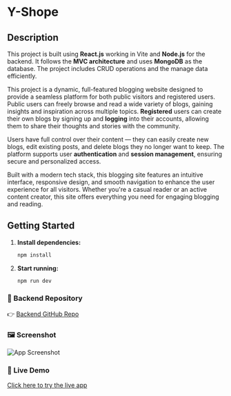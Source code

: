 #  Y-Shope

## Description
This project is built using **React.js** working in Vite and **Node.js** for the backend. It follows the **MVC architecture** and uses **MongoDB** as the database. The project includes CRUD operations and the manage data efficiently.

This project is a dynamic, full-featured blogging website designed to provide a seamless platform for both public visitors and registered users. Public users can freely browse and read a wide variety of blogs, gaining insights and inspiration across multiple topics. **Registered** users can create their own blogs by signing up and **logging** into their accounts, allowing them to share their thoughts and stories with the community.

Users have full control over their content — they can easily create new blogs, edit existing posts, and delete blogs they no longer want to keep. The platform supports user **authentication** and **session management**, ensuring secure and personalized access.

Built with a modern tech stack, this blogging site features an intuitive interface, responsive design, and smooth navigation to enhance the user experience for all visitors. Whether you're a casual reader or an active content creator, this site offers everything you need for engaging blogging and reading.

## Getting Started

1. **Install dependencies:**

   ```bash
   npm install
2. **Start running:**

   ```bash
   npm run dev


### 🔗 Backend Repository

👉 [Backend GitHub Repo]()

### 🖼️ Screenshot

![App Screenshot](./src/assets/Screenshot.jpeg)

### 🚀 Live Demo

[Click here to try the live app]()